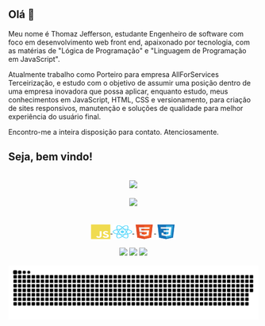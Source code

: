 ## Olá 👋


Meu nome é Thomaz Jefferson, estudante Engenheiro de software com foco em desenvolvimento web front end, apaixonado por tecnologia, com as matérias de "Lógica de Programação" e "Linguagem de Programação em JavaScript".
 
Atualmente trabalho como Porteiro para empresa AllForServices Terceirização, e estudo com o objetivo de assumir uma posição dentro de uma empresa inovadora que possa aplicar, enquanto estudo, meus conhecimentos em JavaScript, HTML, CSS e versionamento, para criação de sites responsivos, manutenção e soluções de qualidade para melhor experiência do usuário final.

Encontro-me a inteira disposição para contato. Atenciosamente.


<div>
<h2> Seja, bem vindo!</h2>
</div>
</br>
<div>
  <div align="center">
  <a href="https://github.com/thomazjefferson-dev">
    <img height="180em" src="https://github-readme-stats.vercel.app/api?username=thomazjefferson-dev&show_icons=true&theme=dark&include_all_commits=true&count_private=true"/>
    </div>
</br>
  <div align="center">
    <img height="180em" src="https://github-readme-stats.vercel.app/api/top-langs/?username=thomazjefferson-dev&layout=compact&langs_count=7&theme=dark"/>
</div>
</div>
</br>
 <div align="center">
<div style="display: inline_block"><br>
  <img align="center" alt="thomazjefferson-dev-Js" height="30" width="40" src="https://raw.githubusercontent.com/devicons/devicon/master/icons/javascript/javascript-plain.svg">
  <img align="center" alt="thomazjefferson-dev-React" height="30" width="40" src="https://raw.githubusercontent.com/devicons/devicon/master/icons/react/react-original.svg">
  <img align="center" alt="thomazjefferson-dev-HTML" height="30" width="40" src="https://raw.githubusercontent.com/devicons/devicon/master/icons/html5/html5-original.svg">
  <img align="center" alt="thomazjefferson-dev-CSS" height="30" width="40" src="https://raw.githubusercontent.com/devicons/devicon/master/icons/css3/css3-original.svg">
</div>
 </div>
</br>

 <div align="center">
  <a href="[https://www.instagram.com/thomazjefferson-dev](https://www.instagram.com/thomazjefferson.agente_de_ia)](https://www.instagram.com/thomazjefferson.agente_de_ia)](https://www.instagram.com/thomazjefferson.agente_de_ia)" target="_blank"><img src="https://img.shields.io/badge/-Instagram-%23E4405F?style=for-the-badge&logo=instagram&logoColor=white" target="_blank"></a> 
  <a href = "mailto:marinscabralster@gmail.com"><img src="https://img.shields.io/badge/-Gmail-%23333?style=for-the-badge&logo=gmail&logoColor=white" target="_blank"></a>
  <a href="Link linkedin" target="_blank"><img src="https://img.shields.io/badge/-LinkedIn-%230077B5?style=for-the-badge&logo=linkedin&logoColor=white" target="_blank"></a> 
</div>

<br clear="both">
<div align="center">
<img src="https://raw.githubusercontent.com/thomazjeffersondev/thomazjeffersondev/main/snake.svg" />
</div>

